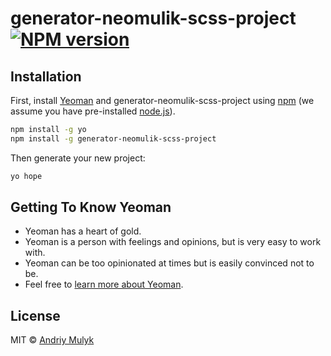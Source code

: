 # generator-neomulik-scss-project [![NPM version][npm-image]][npm-url]
> 

## Installation

First, install [Yeoman](http://yeoman.io) and generator-neomulik-scss-project using [npm](https://www.npmjs.com/) (we assume you have pre-installed [node.js](https://nodejs.org/)).

```bash
npm install -g yo
npm install -g generator-neomulik-scss-project
```

Then generate your new project:

```bash
yo hope
```

## Getting To Know Yeoman

 * Yeoman has a heart of gold.
 * Yeoman is a person with feelings and opinions, but is very easy to work with.
 * Yeoman can be too opinionated at times but is easily convinced not to be.
 * Feel free to [learn more about Yeoman](http://yeoman.io/).

## License

MIT © [Andriy Mulyk](neomulik@hotmail.com)


[npm-image]: https://badge.fury.io/js/generator-hope.svg
[npm-url]: https://npmjs.org/package/generator-hope
[travis-image]: https://travis-ci.org//generator-hope.svg?branch=master
[travis-url]: https://travis-ci.org//generator-hope
[daviddm-image]: https://david-dm.org//generator-hope.svg?theme=shields.io
[daviddm-url]: https://david-dm.org//generator-hope
[coveralls-image]: https://coveralls.io/repos//generator-hope/badge.svg
[coveralls-url]: https://coveralls.io/r//generator-hope
